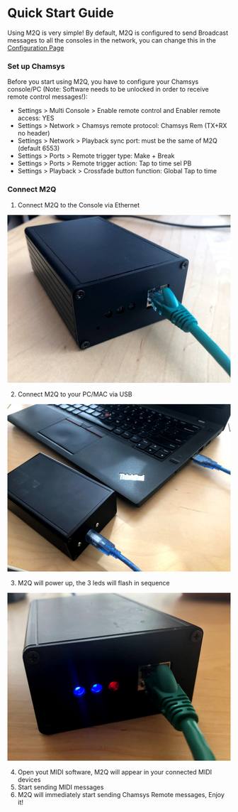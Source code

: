 # Quick Start Guide

Using M2Q is very simple! By default, M2Q is configured to send Broadcast messages to all the consoles in the network, you can change this in the [Configuration Page](./configuration.md)

### Set up Chamsys
Before you start using M2Q, you have to configure your Chamsys console/PC (Note: Software needs to be unlocked in order to receive remote control messages!):

- Settings > Multi Console > Enable remote control and Enabler remote access: YES
- Settings > Network > Chamsys remote protocol: Chamsys Rem (TX+RX no header)
- Settings > Network > Playback sync port: must be the same of M2Q (default 6553)
- Settings > Ports > Remote trigger type: Make + Break
- Settings > Ports > Remote trigger action: Tap to time sel PB
- Settings > Playback > Crossfade button function: Global Tap to time

### Connect M2Q

1. Connect M2Q to the Console via Ethernet

![Ethernet](https://github.com/lorenzofattori/M2Q-hardware/blob/12e2f8f3ebb56a7601e1fe737224b1654a7ee4d7/images/plug%20ethernet.jpg)

2. Connect M2Q to your PC/MAC via USB

![USB](https://github.com/lorenzofattori/M2Q-hardware/blob/f366c1067f6d2563835f77309c7bcc84dac741fc/images/plug%20usb.jpg)

3. M2Q will power up, the 3 leds will flash in sequence

![LEDs](https://github.com/lorenzofattori/M2Q-hardware/blob/f366c1067f6d2563835f77309c7bcc84dac741fc/images/startup%20led.jpg)

4. Open yout MIDI software, M2Q will appear in your connected MIDI devices
5. Start sending MIDI messages 
6. M2Q will immediately start sending Chamsys Remote messages, Enjoy it!
